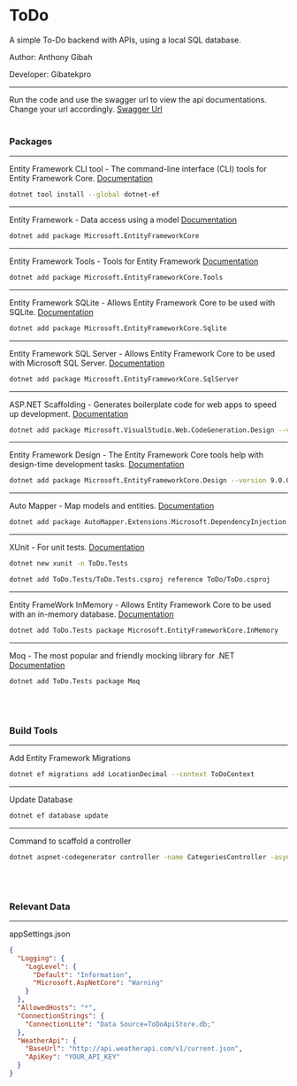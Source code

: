 # ToDo
 A simple To-Do backend with APIs, using a local SQL database.

Author: Anthony Gibah

Developer: Gibatekpro


***
Run the code and use the swagger url to view the api documentations. Change your url accordingly. 
[Swagger Url](http://localhost:5157/swagger/index.html)
<br><br>
### Packages
***
Entity Framework CLI tool - The command-line interface (CLI) tools for Entity Framework Core. [Documentation](https://learn.microsoft.com/en-us/ef/core/cli/dotnet)
```bash
dotnet tool install --global dotnet-ef
```

***
Entity Framework - Data access using a model [Documentation](https://learn.microsoft.com/en-us/ef/core/)

```bash
dotnet add package Microsoft.EntityFrameworkCore
```

***
Entity Framework Tools - Tools for Entity Framework [Documentation](https://learn.microsoft.com/en-us/ef/core/)

```bash
dotnet add package Microsoft.EntityFrameworkCore.Tools
```

***
Entity Framework SQLite - Allows Entity Framework Core to be used with SQLite. [Documentation](https://learn.microsoft.com/en-us/ef/core/providers/sqlite/?tabs=dotnet-core-cli)
```bash
dotnet add package Microsoft.EntityFrameworkCore.Sqlite
```

***
Entity Framework SQL Server - Allows Entity Framework Core to be used with Microsoft SQL Server. [Documentation](https://learn.microsoft.com/en-us/ef/core/)
```bash
dotnet add package Microsoft.EntityFrameworkCore.SqlServer
```

***
ASP.NET Scaffolding - Generates boilerplate code for web apps to speed up development. [Documentation](https://learn.microsoft.com/en-us/ef/core/cli/dotnet)
```bash
dotnet add package Microsoft.VisualStudio.Web.CodeGeneration.Design --version 9.0.0
```

***
Entity Framework Design - The Entity Framework Core tools help with design-time development tasks. [Documentation](https://learn.microsoft.com/en-us/dotnet/api/system.device.location.geocoordinate?view=netframework-4.8.1)
```bash
dotnet add package Microsoft.EntityFrameworkCore.Design --version 9.0.0
```

***
Auto Mapper - Map models and entities. [Documentation](https://docs.automapper.org/en/stable/)
```bash
dotnet add package AutoMapper.Extensions.Microsoft.DependencyInjection
```

***
XUnit - For unit tests. [Documentation](https://learn.microsoft.com/en-us/dotnet/core/testing/unit-testing-with-dotnet-test)
```bash
dotnet new xunit -n ToDo.Tests
```
```bash
dotnet add ToDo.Tests/ToDo.Tests.csproj reference ToDo/ToDo.csproj
```

***
Entity FrameWork InMemory - Allows Entity Framework Core to be used with an in-memory database. [Documentation](https://learn.microsoft.com/en-us/ef/core/providers/in-memory/?tabs=dotnet-core-cli)
```bash
dotnet add ToDo.Tests package Microsoft.EntityFrameworkCore.InMemory
```

***
Moq - The most popular and friendly mocking library for .NET [Documentation](https://github.com/devlooped/moq)
```bash
dotnet add ToDo.Tests package Moq
```


<br><br>
### Build Tools

***
Add Entity Framework Migrations
```bash
dotnet ef migrations add LocationDecimal --context ToDoContext
```

***
Update Database
```bash
dotnet ef database update
```

***
Command to scaffold a controller
```bash
dotnet aspnet-codegenerator controller -name CategoriesController -async -api -m Category -dc ToDoContext -outDir Controllers
```

<br><br>
### Relevant Data
***
appSettings.json
```json
{
  "Logging": {
    "LogLevel": {
      "Default": "Information",
      "Microsoft.AspNetCore": "Warning"
    }
  },
  "AllowedHosts": "*",
  "ConnectionStrings": {
    "ConnectionLite": "Data Source=ToDoApiStore.db;"
  },
  "WeatherApi": {
    "BaseUrl": "http://api.weatherapi.com/v1/current.json",
    "ApiKey": "YOUR_API_KEY"
  }
}
```

